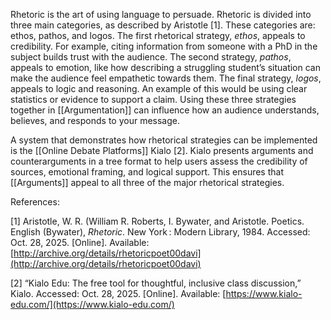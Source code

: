 
Rhetoric is the art of using language to persuade. Rhetoric is divided into three main categories, as described by Aristotle [1]. These categories are: ethos, pathos, and logos. The first rhetorical strategy, _ethos_, appeals to credibility. For example, citing information from someone with a PhD in the subject builds trust with the audience. The second strategy, _pathos_, appeals to emotion, like how describing a struggling student’s situation can make the audience feel empathetic towards them. The final strategy, _logos_, appeals to logic and reasoning. An example of this would be using clear statistics or evidence to support a claim. Using these three strategies together in [[Argumentation]] can influence how an audience understands, believes, and responds to your message.

A system that demonstrates how rhetorical strategies can be implemented is the [[Online Debate Platforms]] Kialo [2]. Kialo presents arguments and counterarguments in a tree format to help users assess the credibility of sources, emotional framing, and logical support. This ensures that [[Arguments]] appeal to all three of the major rhetorical strategies.


References:

[1]     Aristotle, W. R. (William R. Roberts, I. 
	Bywater, and Aristotle. Poetics. English (Bywater), _Rhetoric_. New York : Modern Library, 1984. Accessed: Oct. 28, 2025. [Online]. Available: [http://archive.org/details/rhetoricpoet00davi](http://archive.org/details/rhetoricpoet00davi)

[2]   “Kialo Edu: The free tool for thoughtful, 
	inclusive class discussion,” Kialo. Accessed: Oct. 28, 2025. [Online]. Available: [https://www.kialo-edu.com/](https://www.kialo-edu.com/)